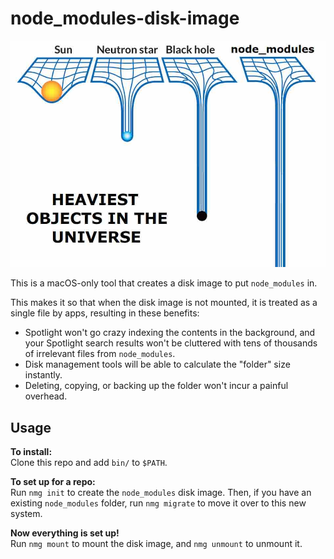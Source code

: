 # node_modules-disk-image

![A meme about node_modules being the heaviest object in the universe](./meme.jpg)

This is a macOS-only tool that creates a disk image to put `node_modules` in.

This makes it so that when the disk image is not mounted, it is treated as a
single file by apps, resulting in these benefits:

- Spotlight won't go crazy indexing the contents in the background, and your
  Spotlight search results won't be cluttered with tens of thousands of
  irrelevant files from `node_modules`.
- Disk management tools will be able to calculate the "folder" size instantly.
- Deleting, copying, or backing up the folder won't incur a painful overhead.

## Usage

**To install:**\
Clone this repo and add `bin/` to `$PATH`.

**To set up for a repo:**\
Run `nmg init` to create the `node_modules` disk image. Then, if you have an existing
`node_modules` folder, run `nmg migrate` to move it over to this new system.

**Now everything is set up!**\
Run `nmg mount` to mount the disk image, and `nmg unmount` to unmount it.
